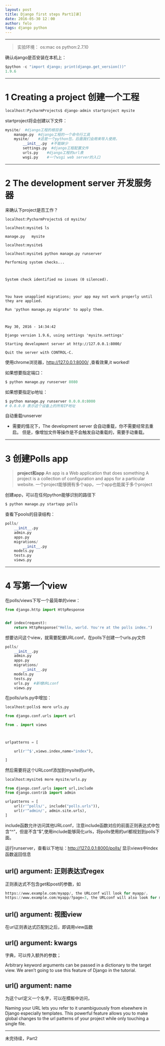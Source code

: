 ```yaml
---
layout: post
title: Django first steps Part1[译]
date: 2016-05-30 12：00
author: felo
tags: django python
---
```






---

> 实验环境：
   os:mac os
   python:2.7.10



确认django是否安装在本机上：

```python
$python -c "import django; print(django.get_version())"
1.9.6
```

---

# 1 Creating a project 创建一个工程



```python
localhost:PycharmProjects$ django-admin startproject mysite
```

startproject将会创建以下文件：

```python
mysite/  #django工程的根目录
    manage.py  #django工程的一个命令行工具
    mysite/    #这是一个python包，后面我们会用来导入使用，
        __init__.py  #不能缺少
        settings.py  #django工程配置文件
        urls.py    #django工程的url表
        wsgi.py    #一个wsgi web server的入口
```



---

# 2 The development server 开发服务器

来确认下project是否工作？

```
localhost:PycharmProjects$ cd mysite/

localhost:mysite$ ls

manage.py	mysite

localhost:mysite$

localhost:mysite$ python manage.py runserver

Performing system checks...



System check identified no issues (0 silenced).



You have unapplied migrations; your app may not work properly until they are applied.

Run 'python manage.py migrate' to apply them.



May 30, 2016 - 14:34:42

Django version 1.9.6, using settings 'mysite.settings'

Starting development server at http://127.0.0.1:8000/

Quit the server with CONTROL-C.
```

使用chrome浏览器，http://127.0.0.1:8000/ ,查看效果,it worked!


如果想要指定端口：

```python
$ python manage.py runserver 8080
```

如果想要指定ip地址：

```python
$ python manage.py runserver 0.0.0.0:8000
# 0.0.0.0 表示这个设备上的所有IP地址
```



自动重载runserver

 - 需要的情况下，The development server 会自动重载，你不需要经常去重启。 但是，像增加文件等操作是不会触发自动重载的，需要手动重载。



---

# 3 创建Polls app

>**project和app**
An app is a Web application that does something
A project is a collection of configuration and apps for a particular website.
一个project能够拥有多个app，一个app也能属于多个project





创建app，可以在任何python能够识别的路径下

```python
$ python manage.py startapp polls
```

查看下pools的目录结构：

```python
polls/
    __init__.py
    admin.py
    apps.py
    migrations/
        __init__.py
    models.py
    tests.py
    views.py
```



---

# 4 写第一个view

在polls/views下写一个最简单的view：

```python
from django.http import HttpResponse


def index(request):
    return HttpResponse("Hello, world. You're at the polls index.")
```

想要访问这个view，就需要配置URLconf，在polls下创建一个urls.py文件

```python
polls/
    __init__.py
    admin.py
    apps.py
    migrations/
        __init__.py
    models.py
    tests.py
    urls.py  #新增URLconf
    views.py
```

在polls/urls.py中增加：

```python
localhost:polls$ more urls.py

from django.conf.urls import url

from . import views



urlpatterns = [

    url(r'^$',views.index,name="index"),

]

```

然后需要将这个URLconf添加到mysite的url中。

```python
localhost:mysite$ more mysite/urls.py

from django.conf.urls import url,include
from django.contrib import admin

urlpatterns = [
    url(r'^polls/', include("polls.urls")),
    url(r'^admin/', admin.site.urls),
]
```

include函数允许访问其他URLconf，注意include函数对应的前面正则表达式中包含“^”，但是不含“$”,使用include能够简化urls，将polls使用的url都规划到polls下面。



运行runserver，查看以下地址：http://127.0.0.1:8000/polls/ 显示views中index函数返回信息




## url() argument: 正则表达式regex

正则表达式不包含get和post的参数，如

```python
https://www.example.com/myapp/, the URLconf will look for myapp/.
https://www.example.com/myapp/?page=3, the URLconf will also look for myapp/.
```



## url() argument: 视图view



在url正则表达式匹配到之后，即调用view函数



## url() argument: kwargs

字典，可以传入额外的参数；

Arbitrary keyword arguments can be passed in a dictionary to the target view. We aren’t going to use this feature of Django in the tutorial.

## url() argument: name

为这个url定义一个名字，可以在模板中访问，

Naming your URL lets you refer to it unambiguously from elsewhere in Django especially templates. This powerful feature allows you to make global changes to the url patterns of your project while only touching a single file.



---

未完待续，Part2

